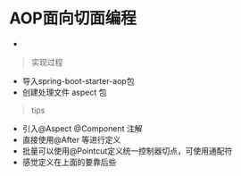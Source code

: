 # AOP面向切面编程

- 


> 实现过程

- 导入spring-boot-starter-aop包
- 创建处理文件 aspect 包


> tips

- 引入@Aspect @Component 注解
- 直接使用@After 等进行定义
- 批量可以使用@Pointcut定义统一控制器切点，可使用通配符
- 感觉定义在上面的要靠后些